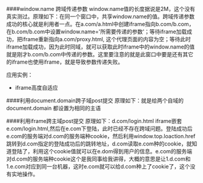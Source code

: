 ####window.name 跨域传递参数
window.name值的长度据说是2M，这个没有真实测过。原理如下：在同一个窗口中，共享window.name的值。跨域传递参数成功的核心就是利用者一点。在a.com/a.html中创建iframe指向b.com/b.com，在b.com/b.com中设置window.name='所需要传递的参数'；等待iframe加载成功，把iframe重新指向a.com/proxy.html, 这个代理页面的内容为空；等待此时iframe加载成功，因为此时同域，就可以获取此时iframe中的window.name的值就是刚才b.com/b.com中传递的参数。这里要注意的就是此窗口中要是还有其它的iframe也使用iframe，就是导致参数传递失败。

应用实例：

- iframe高度自适应

####利用document.domain跨子域post提交
原理如下：就是给两个自域的document.domain 都设置为相同的主语

####利用iframe跨主域post提交
原理如下：d.com/login.html iframe嵌套 e.com/login.html,然后在e.com下登陆，此时已经不存在跨域问题。登陆成功后e.com的服务端对d.com的服务端种cookie，然后利用window.top.loaction.href跳转到d.com指定的登陆成功后的跳转地址，d.com读取e.com种的cookie，就知道登陆了，利用这个cookie值就可以在e.dom得到用户的信息。e.com的服务端对d.com的服务端种cookie这个是我同事给我讲得，大概的意思是让1.d.com和1.e.com对应到同一台机器，这时e.com就可以给d.com种上了cookie了，这个没有实地操作。

